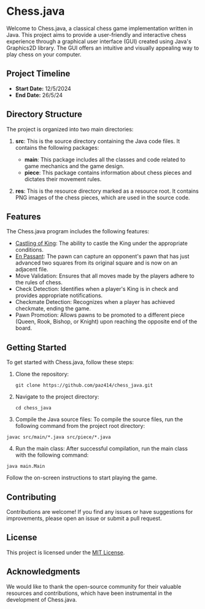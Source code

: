 # Chess.java

Welcome to Chess.java, a classical chess game implementation written in Java. This project aims to provide a user-friendly and interactive chess experience through a graphical user interface (GUI) created using Java's Graphics2D library. The GUI offers an intuitive and visually appealing way to play chess on your computer.

## Project Timeline

- **Start Date:** 12/5/2024
- **End Date:** 26/5/24

## Directory Structure

The project is organized into two main directories:

1. **src**: This is the source directory containing the Java code files. It contains the following packages:
   - **main**: This package includes all the classes and code related to game mechanics and the game design.
   - **piece**: This package contains information about chess pieces and dictates their movement rules.

2. **res**: This is the resource directory marked as a resource root. It contains PNG images of the chess pieces, which are used in the source code.

## Features

The Chess.java program includes the following features:

- [Castling of King](https://en.wikipedia.org/wiki/Castling#:~:text=Castling%20is%20permitted%20only%20if,pieces%20are%20moved%20at%20once.): The ability to castle the King under the appropriate conditions.
- [En Passant](https://en.wikipedia.org/wiki/En_passant): The pawn can capture an opponent's pawn that has just advanced two squares from its original square and is now on an adjacent file.
- Move Validation: Ensures that all moves made by the players adhere to the rules of chess.
- Check Detection: Identifies when a player's King is in check and provides appropriate notifications.
- Checkmate Detection: Recognizes when a player has achieved checkmate, ending the game.
- Pawn Promotion: Allows pawns to be promoted to a different piece (Queen, Rook, Bishop, or Knight) upon reaching the opposite end of the board.

## Getting Started

To get started with Chess.java, follow these steps:

1. Clone the repository:
   ````
   git clone https://github.com/paz414/chess_java.git
   ````
2. Navigate to the project directory:
   ````
   cd chess_java
   ````
3. Compile the Java source files:
To compile the source files, run the following command from the project root directory:

````
javac src/main/*.java src/piece/*.java
````
4. Run the main class: After successful compilation, run the main class with the following command:
````
java main.Main
````

Follow the on-screen instructions to start playing the game.

## Contributing

Contributions are welcome! If you find any issues or have suggestions for improvements, please open an issue or submit a pull request.

## License

This project is licensed under the [MIT License](LICENSE).

## Acknowledgments

We would like to thank the open-source community for their valuable resources and contributions, which have been instrumental in the development of Chess.java.
